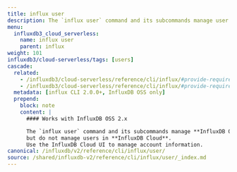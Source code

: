 ```yaml
---
title: influx user
description: The `influx user` command and its subcommands manage user information in InfluxDB OSS.
menu:
  influxdb3_cloud_serverless:
    name: influx user
    parent: influx
weight: 101
influxdb3/cloud-serverless/tags: [users]
cascade:
  related:
    - /influxdb3/cloud-serverless/reference/cli/influx/#provide-required-authentication-credentials, influx CLI—Provide required authentication credentials
    - /influxdb3/cloud-serverless/reference/cli/influx/#provide-required-authentication-credentials, influx CLI—Provide required authentication credentials
  metadata: [influx CLI 2.0.0+, InfluxDB OSS only]
  prepend:
    block: note
    content: |
      #### Works with InfluxDB OSS 2.x

      The `influx user` command and its subcommands manage **InfluxDB OSS 2.x** users,
      but do not manage users in **InfluxDB Cloud**.
      Use the InfluxDB Cloud UI to manage account information.
canonical: /influxdb/v2/reference/cli/influx/user/
source: /shared/influxdb-v2/reference/cli/influx/user/_index.md
---
```


<!-- The content of this file is at 
// SOURCE content/shared/influxdb-v2/reference/cli/influx/user/_index.md-->
